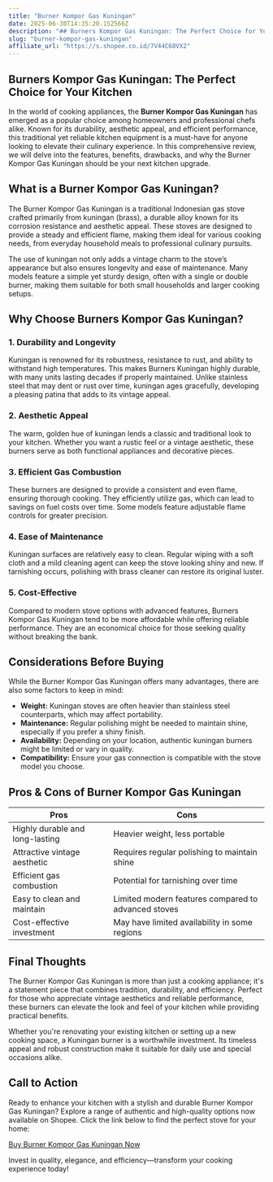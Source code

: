 ```yaml
---
title: "Burner Kompor Gas Kuningan"
date: 2025-06-30T14:35:20.152566Z
description: "## Burners Kompor Gas Kuningan: The Perfect Choice for Your Kitchen..."
slug: "burner-kompor-gas-kuningan"
affiliate_url: "https://s.shopee.co.id/7V44C68VX2"
---
```

## Burners Kompor Gas Kuningan: The Perfect Choice for Your Kitchen

In the world of cooking appliances, the **Burner Kompor Gas Kuningan** has emerged as a popular choice among homeowners and professional chefs alike. Known for its durability, aesthetic appeal, and efficient performance, this traditional yet reliable kitchen equipment is a must-have for anyone looking to elevate their culinary experience. In this comprehensive review, we will delve into the features, benefits, drawbacks, and why the Burner Kompor Gas Kuningan should be your next kitchen upgrade.

## What is a Burner Kompor Gas Kuningan?

The Burner Kompor Gas Kuningan is a traditional Indonesian gas stove crafted primarily from kuningan (brass), a durable alloy known for its corrosion resistance and aesthetic appeal. These stoves are designed to provide a steady and efficient flame, making them ideal for various cooking needs, from everyday household meals to professional culinary pursuits.

The use of kuningan not only adds a vintage charm to the stove’s appearance but also ensures longevity and ease of maintenance. Many models feature a simple yet sturdy design, often with a single or double burner, making them suitable for both small households and larger cooking setups.

## Why Choose Burners Kompor Gas Kuningan?

### 1. **Durability and Longevity**

Kuningan is renowned for its robustness, resistance to rust, and ability to withstand high temperatures. This makes Burners Kuningan highly durable, with many units lasting decades if properly maintained. Unlike stainless steel that may dent or rust over time, kuningan ages gracefully, developing a pleasing patina that adds to its vintage appeal.

### 2. **Aesthetic Appeal**

The warm, golden hue of kuningan lends a classic and traditional look to your kitchen. Whether you want a rustic feel or a vintage aesthetic, these burners serve as both functional appliances and decorative pieces.

### 3. **Efficient Gas Combustion**

These burners are designed to provide a consistent and even flame, ensuring thorough cooking. They efficiently utilize gas, which can lead to savings on fuel costs over time. Some models feature adjustable flame controls for greater precision.

### 4. **Ease of Maintenance**

Kuningan surfaces are relatively easy to clean. Regular wiping with a soft cloth and a mild cleaning agent can keep the stove looking shiny and new. If tarnishing occurs, polishing with brass cleaner can restore its original luster.

### 5. **Cost-Effective**

Compared to modern stove options with advanced features, Burners Kompor Gas Kuningan tend to be more affordable while offering reliable performance. They are an economical choice for those seeking quality without breaking the bank.

## Considerations Before Buying

While the Burner Kompor Gas Kuningan offers many advantages, there are also some factors to keep in mind:

- **Weight:** Kuningan stoves are often heavier than stainless steel counterparts, which may affect portability.
- **Maintenance:** Regular polishing might be needed to maintain shine, especially if you prefer a shiny finish.
- **Availability:** Depending on your location, authentic kuningan burners might be limited or vary in quality.
- **Compatibility:** Ensure your gas connection is compatible with the stove model you choose.

## Pros & Cons of Burner Kompor Gas Kuningan

| **Pros** | **Cons** |
|------------|--------------|
| Highly durable and long-lasting | Heavier weight, less portable |
| Attractive vintage aesthetic | Requires regular polishing to maintain shine |
| Efficient gas combustion | Potential for tarnishing over time |
| Easy to clean and maintain | Limited modern features compared to advanced stoves |
| Cost-effective investment | May have limited availability in some regions |

## Final Thoughts

The Burner Kompor Gas Kuningan is more than just a cooking appliance; it's a statement piece that combines tradition, durability, and efficiency. Perfect for those who appreciate vintage aesthetics and reliable performance, these burners can elevate the look and feel of your kitchen while providing practical benefits.

Whether you're renovating your existing kitchen or setting up a new cooking space, a Kuningan burner is a worthwhile investment. Its timeless appeal and robust construction make it suitable for daily use and special occasions alike.

## Call to Action

Ready to enhance your kitchen with a stylish and durable Burner Kompor Gas Kuningan? Explore a range of authentic and high-quality options now available on Shopee. Click the link below to find the perfect stove for your home:

[Buy Burner Kompor Gas Kuningan Now](https://s.shopee.co.id/7V44C68VX2)

Invest in quality, elegance, and efficiency—transform your cooking experience today!